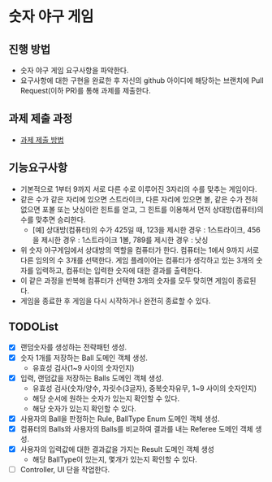 # 숫자 야구 게임
## 진행 방법
* 숫자 야구 게임 요구사항을 파악한다.
* 요구사항에 대한 구현을 완료한 후 자신의 github 아이디에 해당하는 브랜치에 Pull Request(이하 PR)를 통해 과제를 제출한다.

## 과제 제출 과정
* [과제 제출 방법](https://github.com/next-step/nextstep-docs/tree/master/precourse)

## 기능요구사항
* 기본적으로 1부터 9까지 서로 다른 수로 이루어진 3자리의 수를 맞추는 게임이다.
* 같은 수가 같은 자리에 있으면 스트라이크, 다른 자리에 있으면 볼, 같은 수가 전혀 없으면 포볼 또는 낫싱이란 힌트를 얻고, 그 힌트를 이용해서 먼저 상대방(컴퓨터)의 수를 맞추면 승리한다.
  * [예] 상대방(컴퓨터)의 수가 425일 때, 123을 제시한 경우 : 1스트라이크, 456을 제시한 경우 : 1스트라이크 1볼, 789를 제시한 경우 : 낫싱
* 위 숫자 야구게임에서 상대방의 역할을 컴퓨터가 한다. 컴퓨터는 1에서 9까지 서로 다른 임의의 수 3개를 선택한다. 게임 플레이어는 컴퓨터가 생각하고 있는 3개의 숫자를 입력하고, 컴퓨터는 입력한 숫자에 대한 결과를 출력한다.
* 이 같은 과정을 반복해 컴퓨터가 선택한 3개의 숫자를 모두 맞히면 게임이 종료된다.
* 게임을 종료한 후 게임을 다시 시작하거나 완전히 종료할 수 있다.

## TODOList
* [X] 랜덤숫자를 생성하는 전략패턴 생성.
* [X] 숫자 1개를 저장하는 Ball 도메인 객체 생성.
  * 유효성 검사(1~9 사이의 숫자인지)
* [X] 입력, 랜덤값을 저장하는 Balls 도메인 객체 생성.
  * 유효성 검사(숫자/양수, 자릿수(3글자), 중복숫자유무, 1~9 사이의 숫자인지)
  * 해당 순서에 원하는 숫자가 있는지 확인할 수 있다.
  * 해당 숫자가 있는지 확인할 수 있다.
* [X] 사용자의 Ball을 판정하는 Rule, BallType Enum 도메인 객체 생성.
* [X] 컴퓨터의 Balls와 사용자의 Balls를 비교하여 결과를 내는 Referee 도메인 객체 생성.
* [X] 사용자의 입력값에 대한 결과값을 가지는 Result 도메인 객체 생성
  * 해당 BallType이 있는지, 몇개가 있는지 확인할 수 있다.
* [ ] Controller, UI 단을 작업한다.
